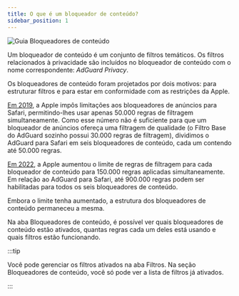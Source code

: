 ```yaml
---
title: O que é um bloqueador de conteúdo?
sidebar_position: 1
---
```


![Guia Bloqueadores de conteúdo](https://cdn.adtidy.org/public/Adguard/Blog/AG_for_Safari_in-profundidade_review/Contentblockers.png)

Um bloqueador de conteúdo é um conjunto de filtros temáticos. Os filtros relacionados à privacidade são incluídos no bloqueador de conteúdo com o nome correspondente: _AdGuard Privacy_.

Os bloqueadores de conteúdo foram projetados por dois motivos: para estruturar filtros e para estar em conformidade com as restrições da Apple.

[Em 2019](https://adguard.com/en/blog/adguard-safari-1-5.html), a Apple impôs limitações aos bloqueadores de anúncios para Safari, permitindo-lhes usar apenas 50.000 regras de filtragem simultaneamente. Como esse número não é suficiente para que um bloqueador de anúncios ofereça uma filtragem de qualidade (o Filtro Base do AdGuard sozinho possui 30.000 regras de filtragem), dividimos o AdGuard para Safari em seis bloqueadores de conteúdo, cada um contendo até 50.000 regras.

[Em 2022](https://adguard.com/en/blog/adguard-for-safari-1-11.html), a Apple aumentou o limite de regras de filtragem para cada bloqueador de conteúdo para 150.000 regras aplicadas simultaneamente. Em relação ao AdGuard para Safari, até 900.000 regras podem ser habilitadas para todos os seis bloqueadores de conteúdo.

Embora o limite tenha aumentado, a estrutura dos bloqueadores de conteúdo permaneceu a mesma.

Na aba Bloqueadores de conteúdo, é possível ver quais bloqueadores de conteúdo estão ativados, quantas regras cada um deles está usando e quais filtros estão funcionando.

:::tip

Você pode gerenciar os filtros ativados na aba Filtros. Na seção Bloqueadores de conteúdo, você só pode ver a lista de filtros já ativados.

:::
